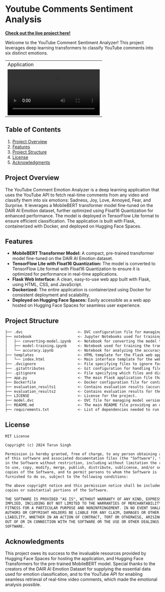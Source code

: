 # Youtube Comments Sentiment Analysis

**[Check out the live project here!](https://tarun-singh-youtube-video-comments-sentiment-analysis.hf.space)**

Welcome to the YouTube Comment Sentiment Analyzer! This project leverages deep learning transformers to classify YouTube comments into six distinct emotions.

<p align="center" float="left">
<table>
  <tr>
    <td>Application</td> 
  </tr>
  <tr>
    <td><video src="https://github.com/user-attachments/assets/cb12247c-f07a-4650-a281-f2d13a71843a" style="width:100%;"></video></td>
  </tr>
 </table>
 </p>

## Table of Contents

1. [Project Overview](#project-overview)
2. [Features](#features)
3. [Project Structure](#project-structure)
4. [License](#license)
5. [Acknowledgments](#acknowledgments)

## Project Overview

The YouTube Comment Emotion Analyzer is a deep learning application that uses the YouTube API to fetch real-time comments from any video and classify them into six emotions: Sadness, Joy, Love, Annoyed, Fear, and Surprise. It leverages a MobileBERT transformer model fine-tuned on the DAIR AI Emotion dataset, further optimized using Float16 Quantization for enhanced performance. The model is deployed in TensorFlow Lite format to ensure efficient classification. The application is built with Flask, containerized with Docker, and deployed on Hugging Face Spaces.

## Features

- **MobileBERT Transformer Model:** A compact, pre-trained transformer model fine-tuned on the DAIR AI Emotion dataset.
- **TensorFlow Lite with Float16 Quantization:** The model is converted to TensorFlow Lite format with Float16 Quantization to ensure it is optimized for performance in real-time applications.
- **Flask Web Interface:** A clean, easy-to-use web app built with Flask, using HTML, CSS, and JavaScript.
- **Dockerized:** The entire application is containerized using Docker for consistent deployment and scalability.
- **Deployed on Hugging Face Spaces:** Easily accessible as a web app hosted on Hugging Face Spaces for seamless user experience.

## Project Structure

```markdown
├── .dvc                         <- DVC configuration file for managing dataset version control.
├── notebook                     <- Jupyter Notebooks used for training and converting the model.
│   ├── converting-model.ipynb   <- Notebook for converting the model to TensorFlow Lite format.
│   ├── model-training.ipynb     <- Notebook used for training the transformer model on the emotion dataset.
│   └── accuracy.ipynb           <- Notebook for analyzing the accuracy of both the transformer and TFLite models.
├── templates                    <- HTML template for the Flask web application.
│   └── index.html               <- Main interface template for the web app.
├── .dvcignore                   <- File specifying files to ignore for dataset version control.
├── .gitattributes               <- Git configuration for handling file attributes and version control.
├── .gitignore                   <- File specifying which files and directories to ignore for version control.
├── app.py                       <- The main Flask application file that handles request routing and logic.
├── Dockerfile                   <- Docker configuration file for containerizing the app.
├── evaluation_results1          <- Contains evaluation results (accuracy, loss) of the transformer model.
├── evaluation_results2          <- Contains evaluation results for the TensorFlow Lite model.
├── LICENSE                      <- License for the project.
├── model.dvc                    <- DVC file for managing model version control.
├── README.md                    <- The main README file providing an overview and instructions for developers.
├── requirements.txt             <- List of dependencies needed to run the application.
```

## License

```markdown
MIT License

Copyright (c) 2024 Tarun Singh

Permission is hereby granted, free of charge, to any person obtaining a copy
of this software and associated documentation files (the "Software"), to deal
in the Software without restriction, including without limitation the rights
to use, copy, modify, merge, publish, distribute, sublicense, and/or sell
copies of the Software, and to permit persons to whom the Software is
furnished to do so, subject to the following conditions:

The above copyright notice and this permission notice shall be included in all
copies or substantial portions of the Software.

THE SOFTWARE IS PROVIDED "AS IS", WITHOUT WARRANTY OF ANY KIND, EXPRESS OR
IMPLIED, INCLUDING BUT NOT LIMITED TO THE WARRANTIES OF MERCHANTABILITY,
FITNESS FOR A PARTICULAR PURPOSE AND NONINFRINGEMENT. IN NO EVENT SHALL THE
AUTHORS OR COPYRIGHT HOLDERS BE LIABLE FOR ANY CLAIM, DAMAGES OR OTHER
LIABILITY, WHETHER IN AN ACTION OF CONTRACT, TORT OR OTHERWISE, ARISING FROM,
OUT OF OR IN CONNECTION WITH THE SOFTWARE OR THE USE OR OTHER DEALINGS IN THE
SOFTWARE.
```

## Acknowledgments

This project owes its success to the invaluable resources provided by Hugging Face Spaces for hosting the application, and Hugging Face Transformers for the pre-trained MobileBERT model. Special thanks to the creators of the DAIR AI Emotion Dataset for supplying the essential data used for emotion classification, and to the YouTube API for enabling seamless retrieval of real-time video comments, which made the emotional analysis possible.
